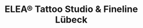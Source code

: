 ---
title: "ELEA® Tattoo Studio & Fineline Lübeck"
url: /luebeck/elea-r-tattoo-studio-und-fineline-luebeck/
shop: Tattoo
---